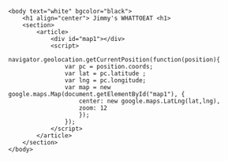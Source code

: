 <!DOCTYPE html>
<html>
	<head>
		<meta charset="urf-8">
		<title> Random Food</title>
		<script src="https://maps.googleapis.com/maps/api/js?key=AIzaSyC2AcGg9-ZTvKKQz-76qcgq60lZRI7HSbU"></script>
		<style type="text/css">
            #map1{
				height : 300px;
				width : 400px;
			}
		</style>
	</head>
	
	<body text="white" bgcolor="black">
		<h1 align="center"> Jimmy's WHATTOEAT <h1>
		<section>
			<article>
				<div id="map1"></div>
				<script>
					navigator.geolocation.getCurrentPosition(function(position){
					var pc = position.coords;
					var lat = pc.latitude ;
					var lng = pc.longitude;
					var map = new google.maps.Map(document.getElementById("map1"), {
						center: new google.maps.LatLng(lat,lng),
						zoom: 12	 
						});
					});
				</script>
			</article>
		</section>
	</body>
</html>
